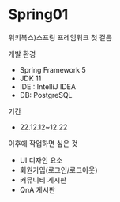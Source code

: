 # Spring01
위키북스)스프링 프레임워크 첫 걸음

개발 환경
- Spring Framework 5
- JDK 11
- IDE : IntelliJ IDEA
- DB: PostgreSQL

기간
- 22.12.12~12.22

이후에 작업하면 싶은 것
- UI 디자인 요소
- 회원가입(로그인/로그아웃)
- 커뮤니티 게시판
- QnA 게시판
